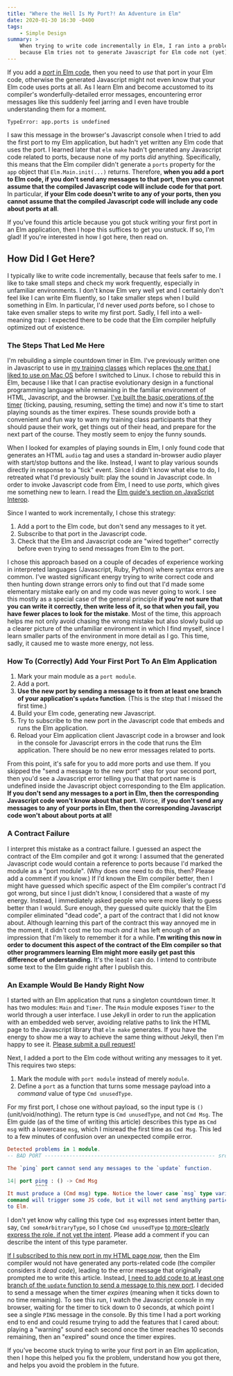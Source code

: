 ```yaml
---
title: "Where the Hell Is My Port?! An Adventure in Elm"
date: 2020-01-30 16:30 -0400
tags:
    - Simple Design
summary: >
    When trying to write code incrementally in Elm, I ran into a problem
    because Elm tries not to generate Javascript for Elm code not (yet) in use.
---
```


If you add a [_port_ in Elm code](https://guide.elm-lang.org/interop/ports.html), then you need to _use_ that port in your Elm code, otherwise the generated Javascript might not even know that your Elm code uses ports at all. As I learn Elm and become accustomed to its compiler's wonderfully-detailed error messages, encountering error messages like this suddenly feel jarring and I even have trouble understanding them for a moment.

```
TypeError: app.ports is undefined
```

I saw this message in the browser's Javascript console when I tried to add the first port to my Elm application, but hadn't yet written any Elm code that uses the port. I learned later that `elm make` hadn't generated any Javascript code related to ports, because none of my ports _did_ anything. Specifically, this means that the Elm compiler didn't generate a `ports` property for the `app` object that `Elm.Main.init(...)` returns. Therefore, **when you add a port to Elm code, if you don't send any messages to that port, then you cannot assume that the compiled Javascript code will include code for that port**. In particular, **if your Elm code doesn't write to any of your ports, then you cannot assume that the compiled Javascript code will include any code about ports at all**.

If you've found this article because you got stuck writing your first port in an Elm application, then I hope this suffices to get you unstuck. If so, I'm glad! If you're interested in how I got here, then read on.

## How Did I Get Here?

I typically like to write code incrementally, because that feels safer to me. I like to take small steps and check my work frequently, especially in unfamiliar environments. I don't know Elm very well yet and I certainly don't feel like I can write Elm fluently, so I take smaller steps when I build something in Elm. In particular, I'd never used _ports_ before, so I chose to take even smaller steps to write my first port. Sadly, I fell into a well-meaning trap: I expected there to be code that the Elm compiler helpfully optimized out of existence.

### The Steps That Led Me Here

I'm rebuilding a simple countdown timer in Elm. I've previously written one in Javascript to use in [my training classes](https://training.jbrains.ca) which replaces [the one that I liked to use on Mac OS](https://apps.apple.com/us/app/howler-pro/id434985132) before I switched to Linux. I chose to rebuild this in Elm, because I like that I can practise evolutionary design in a functional programming language while remaining in the familiar environment of HTML, Javascript, and the browser. [I've built the basic operations of the timer](https://github.com/jbrains/countdown-timer-elm/tree/0c3e6a3615dd5c4ff1bd6dc287fb8001e964bac2) (ticking, pausing, resuming, setting the time) and now it's time to start playing sounds as the timer expires. These sounds provide both a convenient and fun way to warn my training class participants that they should pause their work, get things out of their head, and prepare for the next part of the course. They mostly seem to enjoy the funny sounds.

When I looked for examples of playing sounds in Elm, I only found code that generates an HTML `audio` tag and uses a standard in-browser audio player with start/stop buttons and the like. Instead, I want to play various sounds directly in response to a "tick" event. Since I didn't know what else to do, I retreated what I'd previously built: play the sound in Javascript code. In order to invoke Javascript code from Elm, I need to use _ports_, which gives me something new to learn. I read the [Elm guide's section on JavaScript Interop](https://guide.elm-lang.org/interop/).

Since I wanted to work incrementally, I chose this strategy:

1. Add a port to the Elm code, but don't send any messages to it yet.
2. Subscribe to that port in the Javascript code.
3. Check that the Elm and Javascript code are "wired together" correctly before even trying to send messages from Elm to the port.

I chose this approach based on a couple of decades of experience working in interpreted languages (Javascript, Ruby, Python) where syntax errors are common. I've wasted significant energy trying to write correct code and then hunting down strange errors only to find out that I'd made some elementary mistake early on and my code was never going to work. I see this mostly as a special case of the general principle **if you're not sure that you can write it correctly, then write less of it, so that when you fail, you have fewer places to look for the mistake**.  Most of the time, this approach helps me not only avoid chasing the wrong mistake but also slowly build up a clearer picture of the unfamiliar environment in which I find myself, since I learn smaller parts of the environment in more detail as I go. This time, sadly, it caused me to waste more energy, not less.

### How To (Correctly) Add Your First Port To An Elm Application

1. Mark your main module as a `port module`.
2. Add a port.
3. **Use the new port by sending a message to it from at least one branch of your application's `update` function**. (This is the step that I missed the first time.)
4. Build your Elm code, generating new Javascript.
5. Try to subscribe to the new port in the Javascript code that embeds and runs the Elm application.
6. Reload your Elm application client Javascript code in a browser and look in the console for Javascript errors in the code that runs the Elm application. There should be no new error messages related to ports.

From this point, it's safe for you to add more ports and use them. If you skipped the "send a message to the new port" step for your second port, then you'd see a Javascript error telling you that that port name is undefined inside the Javascript object corresponding to the Elm application. **If you don't send any messages to a port in Elm, then the corresponding Javascript code won't know about that port.** Worse, **if you don't send any messages to any of your ports in Elm, then the corresponding Javascript code won't about about ports at all!**

### A Contract Failure

I interpret this mistake as a contract failure. I guessed an aspect the contract of the Elm compiler and got it wrong: I assumed that the generated Javascript code would contain a reference to ports because I'd marked the module as a "port module". (Why does one need to do this, then? Please add a comment if you know.) If I'd known the Elm compiler better, then I might have guessed which specific aspect of the Elm compiler's contract I'd got wrong, but since I just didn't know, I considered that a waste of my energy. Instead, I immediately asked people who were more likely to guess better than I would. Sure enough, they guessed quite quickly that the Elm compiler eliminated "dead code", a part of the contract that I did not know about. Although learning this part of the contract this way annoyed me in the moment, it didn't cost me too much _and_ it has left enough of an  impression that I'm likely to remember it for a while. **I'm writing this now in order to document this aspect of the contract of the Elm compiler so that other programmers learning Elm might more easily get past this difference of understanding.** It's the least I can do. I intend to contribute some text to the Elm guide right after I publish this.

### An Example Would Be Handy Right Now

I started with an Elm application that runs a singleton countdown timer. It has two modules: `Main` and `Timer`. The `Main` module exposes `Timer` to the world through a user interface. I use Jekyll in order to run the application with an embedded web server, avoiding relative paths to link the HTML page to the Javascript library that `elm make` generates. If you have the energy to show me a way to achieve the same thing without Jekyll, then I'm happy to see it. [Please submit a pull request!](https://github.com/jbrains/countdown-timer-elm/pulls)

Next, I added a port to the Elm code without writing any messages to it yet. This requires two steps:

1. Mark the module with `port module` instead of merely `module`.
2. Define a `port` as a function that turns some message payload into a _command_ value of type `Cmd unusedType`.

For my first port, I chose one without payload, so the input type is `()` (unit/void/nothing). The return type is `Cmd unusedType`, and not `Cmd Msg`. The Elm guide (as of the time of writing this article) describes this type as `Cmd msg` with a lowercase `msg`, which I misread the first time as `Cmd Msg`. This led to a few minutes of confusion over an unexpected compile error.

```elm
Detected problems in 1 module.
-- BAD PORT ------------------------------------------------------- src/Main.elm

The `ping` port cannot send any messages to the `update` function.

14| port ping : () -> Cmd Msg
         ^^^^
It must produce a (Cmd msg) type. Notice the lower case `msg` type variable. The
command will trigger some JS code, but it will not send anything particular back
to Elm.
```

I don't yet know why calling this type `Cmd msg` expresses intent better than, say, `Cmd someArbitraryType`, so I chose `Cmd unusedType` [to more-clearly express the role, if not yet the intent](https://blog.jbrains.ca/permalink/becoming-an-accomplished-software-designer). Please add a comment if you can describe the intent of this type parameter.

[If I subscribed to this new port in my HTML page _now_](https://github.com/jbrains/countdown-timer-elm/tree/failure-when-adding-a-port), then the Elm compiler would not have generated any ports-related code (the compiler considers it _dead code_), leading to the error message that originally prompted me to write this article. Instead, [I need to add code to at least one branch of the `update` function to send a message to this new port](https://github.com/jbrains/countdown-timer-elm/blob/try-adding-a-simple-port/elm/src/Main.elm#L73-L83). I decided to send a message when the timer _expires_ (meaning when it ticks down to no time remaining). To see this run, I watch the Javascript console in my browser, waiting for the timer to tick down to 0 seconds, at which point I see a single `PING` message in the console. By this time I had a port working end to end and could resume trying to add the features that I cared about: playing a "warning" sound each second once the timer reaches 10 seconds remaining, then an "expired" sound once the timer expires.

If you've become stuck trying to write your first port in an Elm application, then I hope this helped you fix the problem, understand how you got there, and helps you avoid the problem in the future.

